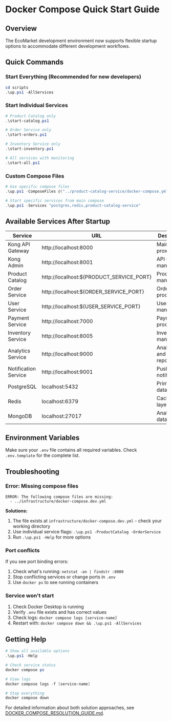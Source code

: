 # Docker Compose Quick Start Guide

## Overview
The EcoMarket development environment now supports flexible startup options to accommodate different development workflows.

## Quick Commands

### Start Everything (Recommended for new developers)
```powershell
cd scripts
.\up.ps1 -AllServices
```

### Start Individual Services
```powershell
# Product Catalog only
.\start-catalog.ps1

# Order Service only
.\start-orders.ps1

# Inventory Service only  
.\start-inventory.ps1

# All services with monitoring
.\start-all.ps1
```

### Custom Compose Files
```powershell
# Use specific compose files
.\up.ps1 -ComposeFiles @("../product-catalog-service/docker-compose.yml", "../services/order-service/docker-compose.yml")

# Start specific services from main compose
.\up.ps1 -Services "postgres,redis,product-catalog-service"
```

## Available Services After Startup

| Service | URL | Description |
|---------|-----|-------------|
| Kong API Gateway | http://localhost:8000 | Main API proxy |
| Kong Admin | http://localhost:8001 | API Gateway management |
| Product Catalog | http://localhost:${PRODUCT_SERVICE_PORT} | Product management |
| Order Service | http://localhost:${ORDER_SERVICE_PORT} | Order processing |
| User Service | http://localhost:${USER_SERVICE_PORT} | User management |
| Payment Service | http://localhost:7000 | Payment processing |
| Inventory Service | http://localhost:8005 | Inventory management |
| Analytics Service | http://localhost:9000 | Analytics and reporting |
| Notification Service | http://localhost:9001 | Push notifications |
| PostgreSQL | localhost:5432 | Primary database |
| Redis | localhost:6379 | Caching layer |
| MongoDB | localhost:27017 | Analytics database |

## Environment Variables
Make sure your `.env` file contains all required variables. Check `.env.template` for the complete list.

## Troubleshooting

### Error: Missing compose files
```
ERROR: The following compose files are missing:
  - ../infrastructure/docker-compose.dev.yml
```

**Solutions:**
1. The file exists at `infrastructure/docker-compose.dev.yml` - check your working directory
2. Use individual service flags: `.\up.ps1 -ProductCatalog -OrderService`
3. Run `.\up.ps1 -Help` for more options

### Port conflicts
If you see port binding errors:
1. Check what's running: `netstat -an | findstr :8000`
2. Stop conflicting services or change ports in `.env`
3. Use `docker ps` to see running containers

### Service won't start
1. Check Docker Desktop is running
2. Verify `.env` file exists and has correct values
3. Check logs: `docker compose logs [service-name]`
4. Restart with: `docker compose down && .\up.ps1 -AllServices`

## Getting Help
```powershell
# Show all available options
.\up.ps1 -Help

# Check service status
docker compose ps

# View logs
docker compose logs -f [service-name]

# Stop everything
docker compose down
```

For detailed information about both solution approaches, see [DOCKER_COMPOSE_RESOLUTION_GUIDE.md](./DOCKER_COMPOSE_RESOLUTION_GUIDE.md).
